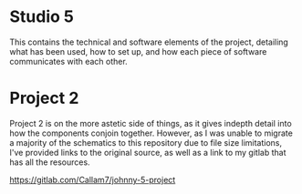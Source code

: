 # Studio 5
This contains the technical and software elements of the project, detailing what has been used, how to set up, and how each piece of software communicates with each other.

# Project 2
Project 2 is on the more astetic side of things, as it gives indepth detail into how the components conjoin together. However, as I was unable to migrate a majority of the schematics to this repository due to file size limitations, I've provided links to the original source, as well as a link to my gitlab that has all the resources.

https://gitlab.com/Callam7/johnny-5-project
